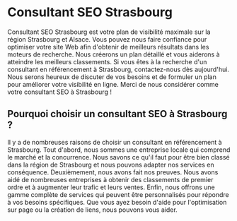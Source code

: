 <h1>Consultant SEO Strasbourg</h1>
Consultant SEO Strasbourg est votre plan de visibilité maximale sur la région Strasbourg et Alsace. Vous pouvez nous faire confiance pour optimiser votre site Web afin d'obtenir de meilleurs résultats dans les moteurs de recherche. Nous créerons un plan détaillé et vous aiderons à atteindre les meilleurs classements.
Si vous êtes à la recherche d'un consultant en référencement à Strasbourg, contactez-nous dès aujourd'hui. Nous serons heureux de discuter de vos besoins et de formuler un plan pour améliorer votre visibilité en ligne. Merci de nous considérer comme votre consultant SEO à Strasbourg !
<h2>Pourquoi choisir un consultant SEO à Strasbourg ? </h2>
Il y a de nombreuses raisons de choisir un consultant en référencement à Strasbourg. Tout d'abord, nous sommes une entreprise locale qui comprend le marché et la concurrence. Nous savons ce qu'il faut pour être bien classé dans la région de Strasbourg et nous pouvons adapter nos services en conséquence. Deuxièmement, nous avons fait nos preuves. Nous avons aidé de nombreuses entreprises à obtenir des classements de premier ordre et à augmenter leur trafic et leurs ventes. Enfin, nous offrons une gamme complète de services qui peuvent être personnalisés pour répondre à vos besoins spécifiques. Que vous ayez besoin d'aide pour l'optimisation sur page ou la création de liens, nous pouvons vous aider.



